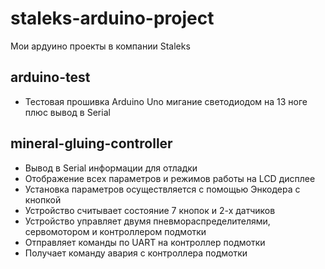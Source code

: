# staleks-arduino-project
Мои ардуино проекты в компании Staleks
## arduino-test
- Тестовая прошивка Arduino Uno мигание светодиодом на 13 ноге плюс вывод в Serial
## mineral-gluing-controller

- Вывод в Serial информации для отладки 
- Отображение всех параметров и режимов работы на LCD дисплее
- Установка параметров осуществляется с помощью Энкодера с кнопкой 
- Устройство считывает состояние 7 кнопок и 2-х датчиков
- Устройство управляет  двумя пневмораспределителями, сервомотором и контроллером подмотки
- Отправляет команды по UART на контроллер подмотки
- Получает команду авария с контроллера подмотки
